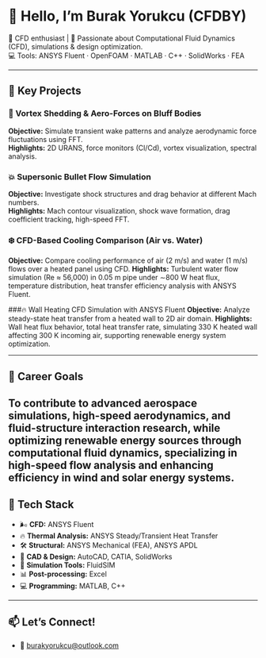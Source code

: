 # 👋 Hello, I’m Burak Yorukcu (CFDBY)

🚀 CFD enthusiast | 
🧪 Passionate about Computational Fluid Dynamics (CFD), simulations & design optimization.  
💻 Tools: ANSYS Fluent · OpenFOAM · MATLAB · C++ · SolidWorks · FEA  

---

## 🔬 Key Projects

### 🔄 Vortex Shedding & Aero-Forces on Bluff Bodies  
**Objective:** Simulate transient wake patterns and analyze aerodynamic force fluctuations using FFT.  
**Highlights:** 2D URANS, force monitors (Cl/Cd), vortex visualization, spectral analysis.

### 💥 Supersonic Bullet Flow Simulation  
**Objective:** Investigate shock structures and drag behavior at different Mach numbers.  
**Highlights:** Mach contour visualization, shock wave formation, drag coefficient tracking, high-speed FFT.

### ❄️ CFD-Based Cooling Comparison (Air vs. Water)
**Objective:** Compare cooling performance of air (2 m/s) and water (1 m/s) flows over a heated panel using CFD.
**Highlights:** Turbulent water flow simulation (Re ≈ 56,000) in 0.05 m pipe under ∼800 W heat flux, temperature distribution, heat transfer efficiency analysis with ANSYS Fluent.

###🔥 Wall Heating CFD Simulation with ANSYS Fluent
**Objective:** Analyze steady-state heat transfer from a heated wall to 2D air domain.
**Highlights:** Wall heat flux behavior, total heat transfer rate, simulating 330 K heated wall affecting 300 K incoming air, supporting renewable energy system optimization.


---

## 🎯 Career Goals
To contribute to advanced aerospace simulations, high-speed aerodynamics, and fluid-structure interaction research, while optimizing renewable energy sources through computational fluid dynamics, specializing in high-speed flow analysis and enhancing efficiency in wind and solar energy systems.
---

## 🧰 Tech Stack
- 🌬 **CFD:** ANSYS Fluent  
- 🔥 **Thermal Analysis:** ANSYS Steady/Transient Heat Transfer  
- 🛠 **Structural:** ANSYS Mechanical (FEA), ANSYS APDL
- 🧩 **CAD & Design:** AutoCAD, CATIA, SolidWorks  
- 🔄 **Simulation Tools:** FluidSIM  
- 📊 **Post-processing:** Excel  
- 💻 **Programming:** MATLAB, C++
---

## 📫 Let’s Connect!
- 📧 burakyorukcu@outlook.com

